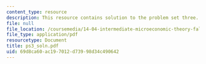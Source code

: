 ```yaml
---
content_type: resource
description: This resource contains solution to the problem set three.
file: null
file_location: /coursemedia/14-04-intermediate-microeconomic-theory-fall-2006/69d8ca60ac197012d73998d34c490642_ps3_soln.pdf
file_type: application/pdf
resourcetype: Document
title: ps3_soln.pdf
uid: 69d8ca60-ac19-7012-d739-98d34c490642
---
```

